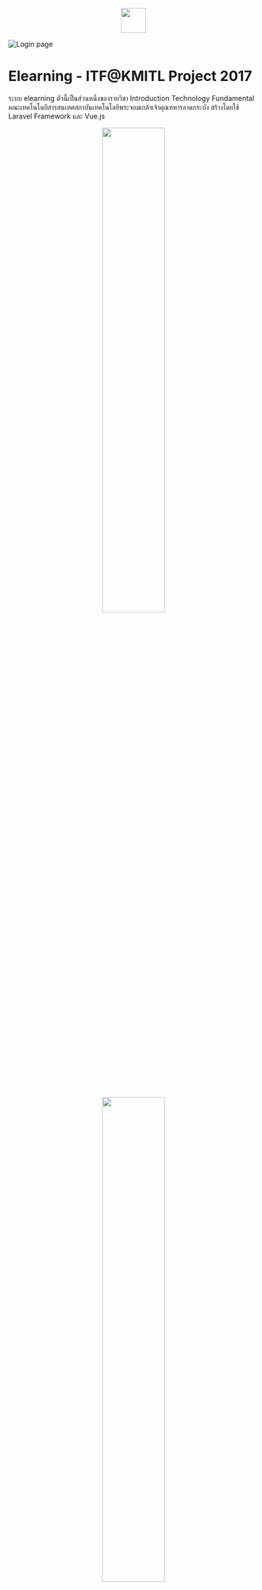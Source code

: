 <p align="center">
<img src="https://i.imgur.com/eza693Z.png" height="50px">
</p>

![Login page](https://i.imgur.com/Y2GwUip.png)

# Elearning - ITF@KMITL Project 2017
ระบบ elearning ตัวนี้เป็นส่วนหนึ่งของรายวิชา Introduction Technology Fundamental คณะเทคโนโนยีสารสนเทศสถาบันเทคโนโลยีพระจอมเกล้าเจ้าคุณทหารลาดกระบัง สร้างโดยใช้ Laravel Framework และ Vue.js 
<p align="center">
<img src="https://i.imgur.com/Ly4sW5o.png" width="50%">
<img src="https://i.imgur.com/TMCGLQd.png" width="50%">
</p>

### ::: การติดตั้ง :::
ทำการ clone project
```bash
git clone https://github.com/Phongsathron/elearning.git
```


ติดตั้ง Composer [Instruction Link](https://getcomposer.org/download/)
```php
php -r "copy('https://getcomposer.org/installer', 'composer-setup.php');"
php -r "if (hash_file('SHA384', 'composer-setup.php') === '544e09ee996cdf60ece3804abc52599c22b1f40f4323403c44d44fdfdd586475ca9813a858088ffbc1f233e9b180f061') { echo 'Installer verified'; } else { echo 'Installer corrupt'; unlink('composer-setup.php'); } echo PHP_EOL;"
php composer-setup.php
php -r "unlink('composer-setup.php');"
```

ติดตั้ง Node.js [Instruction Link](https://nodejs.org/en/)

ทำการลง library ของ laravel
```bash
composer install
npm install
```
แก้ไขไฟล์ .env-example ไปเป็น .env และทำการตั้งค่าเพื่อเชื่อมต่อ database

ทำการ Migrate Database
```bash
php artisan migrate
```
ตั้งค่า Passport
```bash
php artisan passport:install
```
แก้ไข .config.example.js เป็น .config.js และนำ key ของ client_id 2 มาใส่ที่ client_secret


รัน npm
```bash
npm run production
```
จำลอง server โดย artisan
```bash
php artisan serv
```
